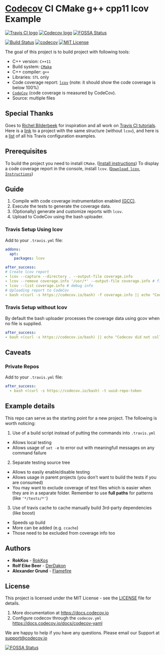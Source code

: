# [Codecov][1] CI CMake g++ cpp11 lcov Example
[![Travis CI logo][travis-image]][travis-link]
[![Codecov logo][codecov-image]][codecov-link]
[![FOSSA Status](https://app.fossa.com/api/projects/git%2Bgithub.com%2Fcodecov%2Fexample-cpp11-cmake.svg?type=shield)](https://app.fossa.com/projects/git%2Bgithub.com%2Fcodecov%2Fexample-cpp11-cmake?ref=badge_shield)

[![Build Status][travis-badge]][travis-link]
[![codecov][codecov-badge]][codecov-link]
[![MIT License][license-badge]](LICENSE.md)

The goal of this project is to build project with following tools:
 * C++ version: `C++11`
 * Build system: [`CMake`](https://cmake.org/)
 * C++ compiler: `g++`
 * Libraries: `STL` only
 * Code coverage report: [`lcov`](http://ltp.sourceforge.net/coverage/lcov.php) (note: it should show the code coverage is below 100%)
 * [`CodeCov`](https://codecov.io/) (code coverage is measured by CodeCov).
 * Source: multiple files

## Special Thanks
Goes to [Richel Bilderbeek](https://github.com/richelbilderbeek) for inspiration and all work on [Travis CI tutorials](https://github.com/richelbilderbeek/travis_cpp_tutorial).
Here is a [link](https://github.com/richelbilderbeek/travis_cmake_gcc_cpp11) to a project with the same structure (without `lcov`),
and here is a [list](https://github.com/richelbilderbeek/travis_cpp_tutorial/blob/master/statuses.md) of all his Travis configuration examples.

## Prerequisites
To build the project you need to install `CMake`. ([Install instructions](https://cmake.org/install/))
To display a code coverage report in the console, install `lcov`. ([`Download lcov`](http://ltp.sourceforge.net/coverage/lcov.php), [`Instructions`](http://ltp.sourceforge.net/coverage/lcov/readme.php))

## Guide
1. Compile with code coverage instrumentation enabled [(GCC)](https://gcc.gnu.org/onlinedocs/gcc/Instrumentation-Options.html).
2. Execute the tests to generate the coverage data.
3. (Optionally) generate and customize reports with `lcov`.
4. Upload to CodeCov using the bash uploader.

### Travis Setup Using lcov
Add to your `.travis.yml` file:
```yml
addons:
  apt:
    packages: lcov

after_success:
# Create lcov report
- lcov --capture --directory . --output-file coverage.info
- lcov --remove coverage.info '/usr/*' --output-file coverage.info # filter system-files
- lcov --list coverage.info # debug info
# Uploading report to CodeCov
- bash <(curl -s https://codecov.io/bash) -f coverage.info || echo "Codecov did not collect coverage reports"
```

### Travis Setup without lcov
By default the bash uploader processes the coverage data using gcov when no file is supplied.
```yml
after_success:
- bash <(curl -s https://codecov.io/bash) || echo "Codecov did not collect coverage reports"
```

## Caveats
### Private Repos
Add to your `.travis.yml` file:
```yml
after_success:
  - bash <(curl -s https://codecov.io/bash) -t uuid-repo-token
```

## Example details
This repo can serve as the starting point for a new project. The following is worth noticing:
1. Use of a build script instead of putting the commands into `.travis.yml`
  - Allows local testing
  - Allows usage of `set -e` to error out with meaningfull messages on any command failure
2. Separate testing source tree
  - Allows to easily enable/disable testing
  - Allows usage in parent projects (you don't want to build the tests if you are consumed)
  - You may want to exclude coverage of test files which is easier when they are in a separate folder.
    Remember to use **full paths** for patterns (like `'*/tests/*'`)
3. Use of travis cache to cache manually build 3rd-party dependencies (like boost)
  - Speeds up build
  - More can be added (e.g. `ccache`)
  - Those need to be excluded from coverage info too

## Authors
* **RokKos** - [RokKos](https://github.com/RokKos)
* **Rolf Eike Beer** - [DerDakon](https://github.com/DerDakon)
* **Alexander Grund** - [Flamefire](https://github.com/Flamefire)

## License
This project is licensed under the MIT License - see the [LICENSE](https://github.com/RokKos/classes-c-/blob/master/LICENSE) file for details.

1. More documentation at https://docs.codecov.io
2. Configure codecov through the `codecov.yml` https://docs.codecov.io/docs/codecov-yaml

We are happy to help if you have any questions. Please email our Support at [support@codecov.io](mailto:support@codecov.io)

[1]: https://codecov.io/
[travis-badge]:    https://travis-ci.org/codecov/example-cpp11-cmake.svg?branch=master
[travis-link]:     https://travis-ci.org/codecov/example-cpp11-cmake
[travis-image]:    https://github.com/codecov/example-cpp1-cmake/blob/master/img/TravisCI.png
[license-badge]:   https://img.shields.io/badge/license-MIT-007EC7.svg
[codecov-badge]:   https://codecov.io/gh/codecov/example-cpp11-cmake/branch/master/graph/badge.svg
[codecov-link]:    https://codecov.io/gh/codecov/example-cpp11-cmake
[codecov-image]:   https://github.com/codecov/example-cpp1-cmake/blob/master/img/Codecov.png


[![FOSSA Status](https://app.fossa.com/api/projects/git%2Bgithub.com%2Fcodecov%2Fexample-cpp11-cmake.svg?type=large)](https://app.fossa.com/projects/git%2Bgithub.com%2Fcodecov%2Fexample-cpp11-cmake?ref=badge_large)